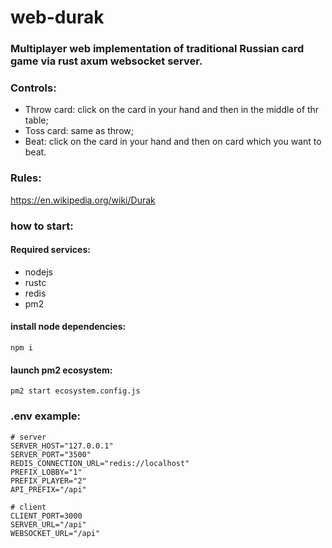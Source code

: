 # web-durak

### Multiplayer web implementation of traditional Russian card game via rust axum websocket server.

### Controls:
- Throw card: click on the card in your hand and then in the middle of thr table;
- Toss card: same as throw;
- Beat: click on the card in your hand and then on card which you want to beat.

### Rules:
https://en.wikipedia.org/wiki/Durak

### how to start:

#### Required services:
 - nodejs
 - rustc
 - redis
 - pm2

#### install node dependencies:
```
npm i
```

#### launch pm2 ecosystem:
```
pm2 start ecosystem.config.js
```



### .env example:
```dotenv
# server
SERVER_HOST="127.0.0.1"
SERVER_PORT="3500"
REDIS_CONNECTION_URL="redis://localhost"
PREFIX_LOBBY="1"
PREFIX_PLAYER="2"
API_PREFIX="/api"

# client
CLIENT_PORT=3000
SERVER_URL="/api"
WEBSOCKET_URL="/api"
```
